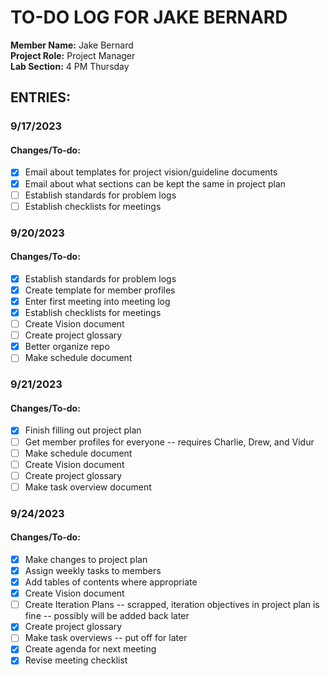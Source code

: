 # TO-DO LOG FOR JAKE BERNARD
**Member Name:** Jake Bernard  
**Project Role:** Project Manager  
**Lab Section:** 4 PM Thursday  

## ENTRIES:
### 9/17/2023
#### Changes/To-do:
- [X] Email about templates for project vision/guideline documents
- [X] Email about what sections can be kept the same in project plan
- [ ] Establish standards for problem logs
- [ ] Establish checklists for meetings

### 9/20/2023
#### Changes/To-do:
- [X] Establish standards for problem logs
- [X] Create template for member profiles
- [X] Enter first meeting into meeting log
- [X] Establish checklists for meetings
- [ ] Create Vision document
- [ ] Create project glossary
- [X] Better organize repo
- [ ] Make schedule document
	
### 9/21/2023
#### Changes/To-do:
- [X] Finish filling out project plan
- [ ] Get member profiles for everyone -- requires Charlie, Drew, and Vidur
- [ ] Make schedule document
- [ ] Create Vision document
- [ ] Create project glossary
- [ ] Make task overview document

### 9/24/2023
#### Changes/To-do:
- [X] Make changes to project plan
- [X] Assign weekly tasks to members
- [X] Add tables of contents where appropriate
- [X] Create Vision document
- [ ] Create Iteration Plans -- scrapped, iteration objectives in project plan is fine -- possibly will be added back later
- [X] Create project glossary
- [ ] Make task overviews -- put off for later
- [X] Create agenda for next meeting
- [X] Revise meeting checklist